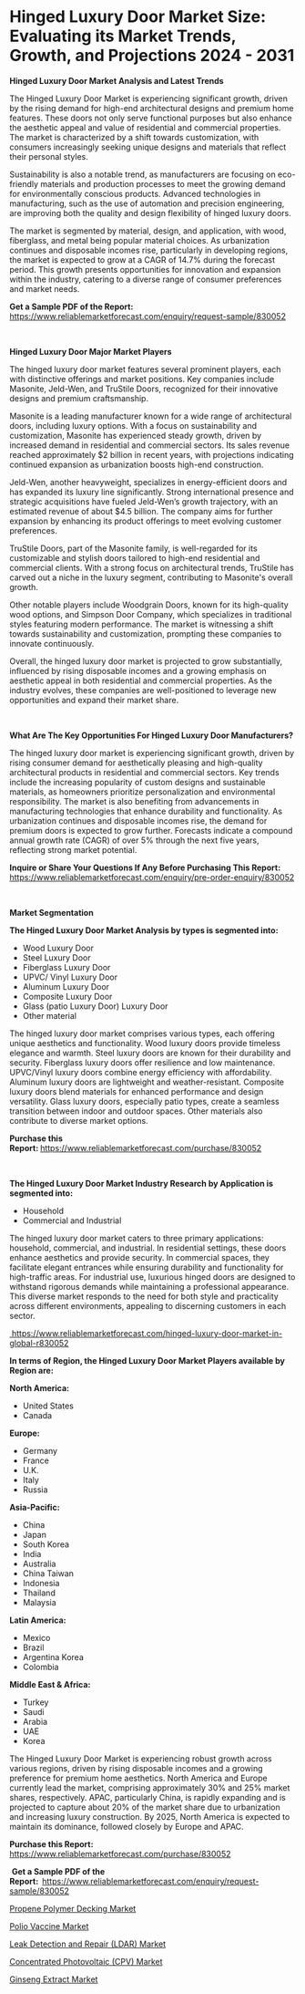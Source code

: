 <p><h1>Hinged Luxury Door Market Size: Evaluating its Market Trends, Growth, and Projections 2024 - 2031</h1></p><p><strong>Hinged Luxury Door Market Analysis and Latest Trends</strong></p>
<p><p>The Hinged Luxury Door Market is experiencing significant growth, driven by the rising demand for high-end architectural designs and premium home features. These doors not only serve functional purposes but also enhance the aesthetic appeal and value of residential and commercial properties. The market is characterized by a shift towards customization, with consumers increasingly seeking unique designs and materials that reflect their personal styles.</p><p>Sustainability is also a notable trend, as manufacturers are focusing on eco-friendly materials and production processes to meet the growing demand for environmentally conscious products. Advanced technologies in manufacturing, such as the use of automation and precision engineering, are improving both the quality and design flexibility of hinged luxury doors. </p><p>The market is segmented by material, design, and application, with wood, fiberglass, and metal being popular material choices. As urbanization continues and disposable incomes rise, particularly in developing regions, the market is expected to grow at a CAGR of 14.7% during the forecast period. This growth presents opportunities for innovation and expansion within the industry, catering to a diverse range of consumer preferences and market needs.</p></p>
<p><strong>Get a Sample PDF of the Report:&nbsp;</strong> <a href="https://www.reliablemarketforecast.com/enquiry/request-sample/830052?utm_campaign=1178&utm_medium=2&utm_source=Github&utm_content=ia&utm_term=08102024&utm_id=hinged-luxury-door">https://www.reliablemarketforecast.com/enquiry/request-sample/830052</a></p>
<p>&nbsp;</p>
<p><strong>Hinged Luxury Door Major Market Players</strong></p>
<p><p>The hinged luxury door market features several prominent players, each with distinctive offerings and market positions. Key companies include Masonite, Jeld-Wen, and TruStile Doors, recognized for their innovative designs and premium craftsmanship.</p><p>Masonite is a leading manufacturer known for a wide range of architectural doors, including luxury options. With a focus on sustainability and customization, Masonite has experienced steady growth, driven by increased demand in residential and commercial sectors. Its sales revenue reached approximately $2 billion in recent years, with projections indicating continued expansion as urbanization boosts high-end construction.</p><p>Jeld-Wen, another heavyweight, specializes in energy-efficient doors and has expanded its luxury line significantly. Strong international presence and strategic acquisitions have fueled Jeld-Wen’s growth trajectory, with an estimated revenue of about $4.5 billion. The company aims for further expansion by enhancing its product offerings to meet evolving customer preferences.</p><p>TruStile Doors, part of the Masonite family, is well-regarded for its customizable and stylish doors tailored to high-end residential and commercial clients. With a strong focus on architectural trends, TruStile has carved out a niche in the luxury segment, contributing to Masonite's overall growth.</p><p>Other notable players include Woodgrain Doors, known for its high-quality wood options, and Simpson Door Company, which specializes in traditional styles featuring modern performance. The market is witnessing a shift towards sustainability and customization, prompting these companies to innovate continuously.</p><p>Overall, the hinged luxury door market is projected to grow substantially, influenced by rising disposable incomes and a growing emphasis on aesthetic appeal in both residential and commercial properties. As the industry evolves, these companies are well-positioned to leverage new opportunities and expand their market share.</p></p>
<p>&nbsp;</p>
<p><strong>What Are The Key Opportunities For Hinged Luxury Door Manufacturers?</strong></p>
<p><p>The hinged luxury door market is experiencing significant growth, driven by rising consumer demand for aesthetically pleasing and high-quality architectural products in residential and commercial sectors. Key trends include the increasing popularity of custom designs and sustainable materials, as homeowners prioritize personalization and environmental responsibility. The market is also benefiting from advancements in manufacturing technologies that enhance durability and functionality. As urbanization continues and disposable incomes rise, the demand for premium doors is expected to grow further. Forecasts indicate a compound annual growth rate (CAGR) of over 5% through the next five years, reflecting strong market potential.</p></p>
<p><strong>Inquire or Share Your Questions If Any Before Purchasing This Report:</strong> <a href="https://www.reliablemarketforecast.com/enquiry/pre-order-enquiry/830052?utm_campaign=1178&utm_medium=2&utm_source=Github&utm_content=ia&utm_term=08102024&utm_id=hinged-luxury-door">https://www.reliablemarketforecast.com/enquiry/pre-order-enquiry/830052</a></p>
<p>&nbsp;</p>
<p><strong>Market Segmentation</strong></p>
<p><strong>The Hinged Luxury Door Market Analysis by types is segmented into:</strong></p>
<p><ul><li>Wood Luxury Door</li><li>Steel Luxury Door</li><li>Fiberglass Luxury Door</li><li>UPVC/ Vinyl Luxury Door</li><li>Aluminum Luxury Door</li><li>Composite Luxury Door</li><li>Glass (patio Luxury Door) Luxury Door</li><li>Other material</li></ul></p>
<p><p>The hinged luxury door market comprises various types, each offering unique aesthetics and functionality. Wood luxury doors provide timeless elegance and warmth. Steel luxury doors are known for their durability and security. Fiberglass luxury doors offer resilience and low maintenance. UPVC/Vinyl luxury doors combine energy efficiency with affordability. Aluminum luxury doors are lightweight and weather-resistant. Composite luxury doors blend materials for enhanced performance and design versatility. Glass luxury doors, especially patio types, create a seamless transition between indoor and outdoor spaces. Other materials also contribute to diverse market options.</p></p>
<p><strong>Purchase this Report:&nbsp;</strong><a href="https://www.reliablemarketforecast.com/purchase/830052?utm_campaign=1178&utm_medium=2&utm_source=Github&utm_content=ia&utm_term=08102024&utm_id=hinged-luxury-door">https://www.reliablemarketforecast.com/purchase/830052</a></p>
<p>&nbsp;</p>
<p><strong>The Hinged Luxury Door Market Industry Research by Application is segmented into:</strong></p>
<p><ul><li>Household</li><li>Commercial and Industrial</li></ul></p>
<p><p>The hinged luxury door market caters to three primary applications: household, commercial, and industrial. In residential settings, these doors enhance aesthetics and provide security. In commercial spaces, they facilitate elegant entrances while ensuring durability and functionality for high-traffic areas. For industrial use, luxurious hinged doors are designed to withstand rigorous demands while maintaining a professional appearance. This diverse market responds to the need for both style and practicality across different environments, appealing to discerning customers in each sector.</p></p>
<p><a href="https://www.reliablemarketforecast.com/hinged-luxury-door-market-in-global-r830052?utm_campaign=1178&utm_medium=2&utm_source=Github&utm_content=ia&utm_term=08102024&utm_id=hinged-luxury-door">&nbsp;https://www.reliablemarketforecast.com/hinged-luxury-door-market-in-global-r830052</a></p>
<p><strong>In terms of Region, the Hinged Luxury Door Market Players available by Region are:</strong></p>
<p>
    <p> <strong> North America: </strong>
        <ul>
            <li>United States</li>
            <li>Canada</li>
        </ul>
        </p> 
    <p> <strong> Europe: </strong>
        <ul>
            <li>Germany</li>
            <li>France</li>
            <li>U.K.</li>
            <li>Italy</li>
            <li>Russia</li>
        </ul>
        </p> 
    <p> <strong> Asia-Pacific: </strong>
        <ul>
            <li>China</li>
            <li>Japan</li>
            <li>South Korea</li>
            <li>India</li>
            <li>Australia</li>
            <li>China Taiwan</li>
            <li>Indonesia</li>
            <li>Thailand</li>
            <li>Malaysia</li>
        </ul>
        </p> 
    <p> <strong> Latin America: </strong>
        <ul>
            <li>Mexico</li>
            <li>Brazil</li>
            <li>Argentina Korea</li>
            <li>Colombia</li>
        </ul>
        </p> 
    <p> <strong> Middle East & Africa: </strong>
        <ul>
            <li>Turkey</li>
            <li>Saudi</li>
            <li>Arabia</li>
            <li>UAE</li>
            <li>Korea</li>
        </ul>
    </p>
    </p>
<p><p>The Hinged Luxury Door Market is experiencing robust growth across various regions, driven by rising disposable incomes and a growing preference for premium home aesthetics. North America and Europe currently lead the market, comprising approximately 30% and 25% market shares, respectively. APAC, particularly China, is rapidly expanding and is projected to capture about 20% of the market share due to urbanization and increasing luxury construction. By 2025, North America is expected to maintain its dominance, followed closely by Europe and APAC.</p></p>
<p><strong>Purchase this Report: </strong><a href="https://www.reliablemarketforecast.com/purchase/830052?utm_campaign=1178&utm_medium=2&utm_source=Github&utm_content=ia&utm_term=08102024&utm_id=hinged-luxury-door">https://www.reliablemarketforecast.com/purchase/830052</a></p>
<p>&nbsp;<strong>Get a Sample PDF of the Report:&nbsp;&nbsp;</strong><a href="https://www.reliablemarketforecast.com/enquiry/request-sample/830052?utm_campaign=1178&utm_medium=2&utm_source=Github&utm_content=ia&utm_term=08102024&utm_id=hinged-luxury-door">https://www.reliablemarketforecast.com/enquiry/request-sample/830052</a></p>
<p><strong></strong></p>
<p><p><a href="https://github.com/PeterParrish5/Market-Research-Report-List-6/blob/main/propene-polymer-decking-market.md?utm_campaign=1178&utm_medium=2&utm_source=Github&utm_content=ia&utm_term=08102024&utm_id=hinged-luxury-door">Propene Polymer Decking Market</a></p><p><a href="https://www.linkedin.com/pulse/polio-vaccine-market-indicators-size-regional-breakdown-player-vcynf?utm_campaign=1178&utm_medium=2&utm_source=Github&utm_content=ia&utm_term=08102024&utm_id=hinged-luxury-door">Polio Vaccine Market</a></p><p><a href="https://issuu.com/reportprime-2/docs/leak-detection-and-repair-ldar-mark_d6d8b55203fd9d?utm_campaign=1178&utm_medium=2&utm_source=Github&utm_content=ia&utm_term=08102024&utm_id=hinged-luxury-door">Leak Detection and Repair (LDAR) Market</a></p><p><a href="https://issuu.com/reportprime-2/docs/concentrated-photovoltaic-cpv-marke_d60b393547b516?utm_campaign=1178&utm_medium=2&utm_source=Github&utm_content=ia&utm_term=08102024&utm_id=hinged-luxury-door">Concentrated Photovoltaic (CPV) Market</a></p><p><a href="https://www.linkedin.com/pulse/ginseng-extract-market-refracting-trends-consumer-behaviors-dstvf?utm_campaign=1178&utm_medium=2&utm_source=Github&utm_content=ia&utm_term=08102024&utm_id=hinged-luxury-door">Ginseng Extract Market</a></p></p>